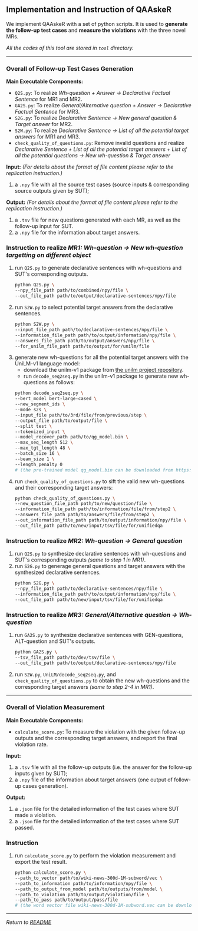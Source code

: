 ## Implementation and Instruction of QAAskeR

We implement QAAskeR with a set of python scripts. It is used to **generate the follow-up test cases** and **measure the violations** with the three novel MRs.

*All the codes of this tool are stored in `tool` directory.*

---

### Overall of Follow-up Test Cases Generation

**Main Executable Components:**
* `Q2S.py`: To realize *Wh-question + Answer -> Declarative Factual Sentence* for MR1 and MR2.
* `GA2S.py`: To realize *General/Alternative question + Answer -> Declarative Factual Sentence* for MR3.
* `S2G.py`: To realize *Declarative Sentence -> New general question & Target answer* for MR2.
* `S2W.py`: To realize *Declarative Sentence -> List of all the potential target answers* for MR1 and MR3.
* `check_quality_of_questions.py`: Remove invalid questions and realize *Declarative Sentence + List of all the potential target answers + List of all the potential questions -> New wh-question & Target answer*


**Input:** *(For details about the format of file content please refer to the replication instruction.)*
1) a `.npy` file with all the source test cases (source inputs & corresponding source outputs given by SUT); 

**Output:** *(For details about the format of file content please refer to the replication instruction.)*
1) a `.tsv` file for new questions generated with each MR, as well as the follow-up input for SUT.
2) a `.npy` file for the information about target answers.

### Instruction to realize *MR1: Wh-question -> New wh-question targetting on different object*

1. run `Q2S.py` to generate declarative sentences with wh-questions and SUT's corresponding outputs.
    ```bash
    python Q2S.py \
    --npy_file_path path/to/combined/npy/file \
    --out_file_path path/to/output/declarative-sentences/npy/file
    ```
2. run `S2W.py` to select potential target answers from the declarative sentences.
    ```bash
    python S2W.py \
    --input_file_path path/to/declarative-sentences/npy/file \
    --information_file_path path/to/output/information/npy/file \
    --answers_file_path path/to/output/answers/npy/file \
    --for_unilm_file_path path/to/output/for/unilm/file
    ```
3. generate new wh-questions for all the potential target answers with the UniLM-v1 language model:
    * download the unilm-v1 package from [the unilm project repository](https://github.com/microsoft/unilm/tree/master/unilm-v1).
    * run `decode_seq2seq.py` in the unilm-v1 package to generate new wh-questions as follows:
    ```bash
    python decode_seq2seq.py \
    --bert_model bert-large-cased \
    --new_segment_ids \
    --mode s2s \
    --input_file path/to/3rd/file/from/previous/step \
    --output_file path/to/output/file \
    --split test \
    --tokenized_input \
    --model_recover_path path/to/qg_model.bin \
    --max_seq_length 512 \
    --max_tgt_length 48 \
    --batch_size 16 \
    --beam_size 1 \
    --length_penalty 0
    # (the pre-trained model qg_model.bin can be downloaded from https://github.com/microsoft/unilm/tree/master/unilm-v1)
    ```
4. run `check_quality_of_questions.py` to sift the valid new wh-questions and their corresponding target answers:
    ```bash
    python check_quality_of_questions.py \
    --new_question_file_path path/to/new/question/file \
    --information_file_path path/to/information/file/from/step2 \
    --answers_file_path path/to/answers/file/from/step2 \
    --out_information_file_path path/to/output/information/npy/file \
    --out_file_path path/to/new/input/tsv/file/for/unifiedqa
    ```

### Instruction to realize *MR2: Wh-question -> General question*
1. run `Q2S.py` to synthesize declarative sentences with wh-questions and SUT's corresponding outputs *(same to step 1 in MR1)*.
2. run `S2G.py` to generage general questions and target answers with the synthesized declarative sentences.
    ```bash
    python S2G.py \
    --npy_file_path path/to/declarative-sentences/npy/file \
    --information_file_path path/to/output/information/npy/file \
    --out_file_path path/to/new/input/tsv/file/for/unifiedqa
    ```

### Instruction to realize *MR3: General/Alternative question -> Wh-question*
1. run `GA2S.py` to synthesize declarative sentences with GEN-questions, ALT-question and SUT's outputs. 
    ```bash
    python GA2S.py \
    --tsv_file_path path/to/dev/tsv/file \
    --out_file_path path/to/output/declarative-sentences/npy/file
    ```
2. run `S2W.py`, `UniLM/decode_seq2seq.py`, and `check_quality_of_questions.py` to obtain the new wh-questions and the  corresponding target answers *(same to step 2-4 in MR1)*.

---

### Overall of Violation Measurement

**Main Executable Components:**
* `calculate_score.py`: To measure the violation with the given follow-up outputs and the corresponding target answers, and report the final violation rate. 

**Input:**
1) a `.tsv` file with all the follow-up outputs (i.e. the answer for the follow-up inputs given by SUT); 
2) a `.npy` file of the information about target answers (one output of follow-up cases generation).

**Output:**
1) a `.json` file for the detailed information of the test cases where SUT made a violation.
2) a `.json` file for the detailed information of the test cases where SUT passed.

### Instruction
1. run `calculate_score.py` to perform the violation measurement and export the test result.
    ```bash
    python calculate_score.py \
    --path_to_vector path/to/wiki-news-300d-1M-subword/vec \
    --path_to_information path/to/information/npy/file \
    --path_to_output_from_model path/to/outputs/from/model \
    --path_to_violation path/to/output/violation/file \
    --path_to_pass path/to/output/pass/file
    # (the word vector file wiki-news-300d-1M-subword.vec can be downloaded from https://fasttext.cc/docs/en/english-vectors.html)
    ```

---

*Return to [README](README.md)*
